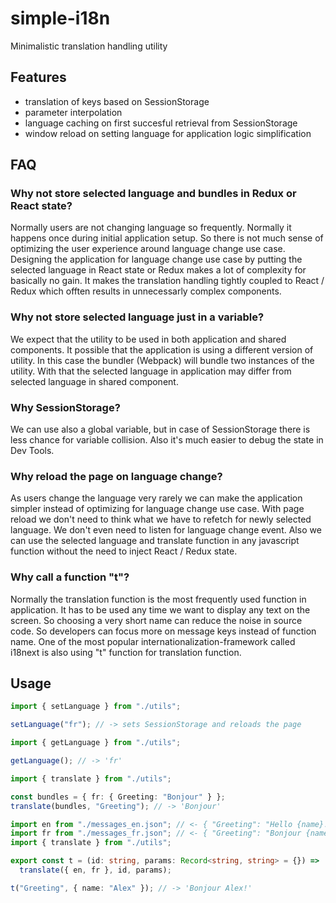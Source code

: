 # simple-i18n

Minimalistic translation handling utility

## Features

- translation of keys based on SessionStorage
- parameter interpolation
- language caching on first succesful retrieval from SessionStorage
- window reload on setting language for application logic simplification

## FAQ

### Why not store selected language and bundles in Redux or React state?

Normally users are not changing language so frequently. Normally it happens once during initial application setup.
So there is not much sense of optimizing the user experience around language change use case.
Designing the application for language change use case by putting the selected language in React state or Redux makes a lot of complexity for basically no gain.
It makes the translation handling tightly coupled to React / Redux which offten results in unnecessarly complex components.

### Why not store selected language just in a variable?

We expect that the utility to be used in both application and shared components. It possible that the application is using a different version of utility. In this case the bundler (Webpack) will bundle two instances of the utility. With that the selected language in application may differ from selected language in shared component.

### Why SessionStorage?

We can use also a global variable, but in case of SessionStorage there is less chance for variable collision. Also it's much easier to debug the state in Dev Tools.

### Why reload the page on language change?

As users change the language very rarely we can make the application simpler instead of optimizing for language change use case. With page reload we don't need to think what we have to refetch for newly selected language. We don't even need to listen for language change event. Also we can use the selected language and translate function in any javascript function without the need to inject React / Redux state.

### Why call a function "t"?

Normally the translation function is the most frequently used function in application. It has to be used any time we want to display any text on the screen. So choosing a very short name can reduce the noise in source code. So developers can focus more on message keys instead of function name. One of the most popular internationalization-framework called i18next is also using "t" function for translation function.

## Usage

```typescript
import { setLanguage } from "./utils";

setLanguage("fr"); // -> sets SessionStorage and reloads the page
```

```typescript
import { getLanguage } from "./utils";

getLanguage(); // -> 'fr'
```

```typescript
import { translate } from "./utils";

const bundles = { fr: { Greeting: "Bonjour" } };
translate(bundles, "Greeting"); // -> 'Bonjour'
```

```typescript
import en from "./messages_en.json"; // <- { "Greeting": "Hello {name}!" }
import fr from "./messages_fr.json"; // <- { "Greeting": "Bonjour {name}!" }
import { translate } from "./utils";

export const t = (id: string, params: Record<string, string> = {}) =>
  translate({ en, fr }, id, params);

t("Greeting", { name: "Alex" }); // -> 'Bonjour Alex!'
```
